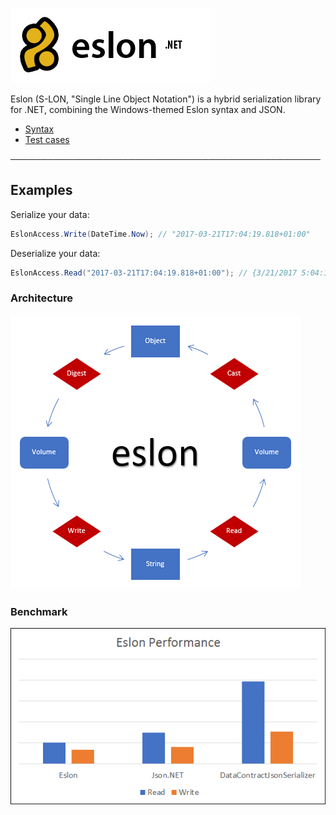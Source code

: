 ﻿![Logo](Documentation/Images/Eslon.png)

Eslon (S-LON, "Single Line Object Notation") is a hybrid serialization library for .NET, combining the Windows-themed Eslon syntax and JSON.

- [Syntax](Documentation/Syntax.md)
- [Test cases](Documentation/Output.md)

──────────────────────────────────────────────────

## Examples
Serialize your data:
```csharp
EslonAccess.Write(DateTime.Now); // "2017-03-21T17:04:19.818+01:00"
```

Deserialize your data:
```csharp
EslonAccess.Read("2017-03-21T17:04:19.818+01:00"); // {3/21/2017 5:04:19 PM}
```

### Architecture
![Logo](Documentation/Images/EslonCycle.png)

### Benchmark
![Benchmark](Documentation/Images/Benchmark.png)